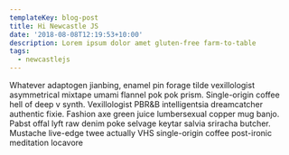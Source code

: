 ```yaml
---
templateKey: blog-post
title: Hi Newcastle JS
date: '2018-08-08T12:19:53+10:00'
description: Lorem ipsum dolor amet gluten-free farm-to-table
tags:
  - newcastlejs
---
```

Whatever adaptogen jianbing, enamel pin forage tilde vexillologist asymmetrical mixtape umami flannel pok pok prism. Single-origin coffee hell of deep v synth. Vexillologist PBR&B intelligentsia dreamcatcher authentic fixie. Fashion axe green juice lumbersexual copper mug banjo. Pabst offal lyft raw denim poke selvage keytar salvia sriracha butcher. Mustache live-edge twee actually VHS single-origin coffee post-ironic meditation locavore
